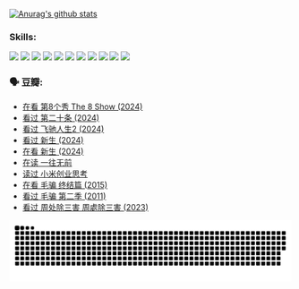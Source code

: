 
[![Anurag's github stats](https://github-readme-stats.vercel.app/api?username=w940853815)](https://github.com/anuraghazra/github-readme-stats)

### Skills:

<code><img height="32" src="https://cdn.jsdelivr.net/npm/simple-icons@v5/icons/python.svg"></code>
<code><img height="32" src="https://cdn.jsdelivr.net/npm/simple-icons@v5/icons/javascript.svg"></code>
<code><img height="32" src="https://cdn.jsdelivr.net/npm/simple-icons@v5/icons/django.svg"></code>
<code><img height="32" src="https://cdn.jsdelivr.net/npm/simple-icons@v5/icons/flask.svg"></code>
<code><img height="32" src="https://cdn.jsdelivr.net/npm/simple-icons@v5/icons/vuetify.svg"></code>
<code><img height="32" src="https://cdn.jsdelivr.net/npm/simple-icons@v5/icons/git.svg"></code>
<code><img height="32" src="https://cdn.jsdelivr.net/npm/simple-icons@v5/icons/docker.svg"></code>
<code><img height="32" src="https://cdn.jsdelivr.net/npm/simple-icons@v5/icons/postgresql.svg"></code>
<code><img height="32" src="https://cdn.jsdelivr.net/npm/simple-icons@v5/icons/elasticsearch.svg"></code>
<code><img height="32" src="https://cdn.jsdelivr.net/npm/simple-icons@v5/icons/macos.svg"></code>
<code><img height="32" src="https://cdn.jsdelivr.net/npm/simple-icons@v5/icons/linux.svg"></code>

### 🗣 豆瓣:

<!-- DOUBAN-ACTIVITIES:START -->
- [在看 第8个秀 The 8 Show‎ (2024)](https://www.douban.com/people/136069238/status/4619801154/?_i=16869914)
- [看过 第二十条‎ (2024)](https://www.douban.com/people/136069238/status/4618624208/?_i=16869914)
- [看过 飞驰人生2‎ (2024)](https://www.douban.com/people/136069238/status/4616048805/?_i=16869914)
- [看过 新生‎ (2024)](https://www.douban.com/people/136069238/status/4612373431/?_i=16869914)
- [在看 新生‎ (2024)](https://www.douban.com/people/136069238/status/4607441062/?_i=16869915)
- [在读 一往无前](https://www.douban.com/people/136069238/status/4590507310/?_i=16869915)
- [读过 小米创业思考](https://www.douban.com/people/136069238/status/4590506983/?_i=16869915)
- [在看 毛骗 终结篇‎ (2015)](https://www.douban.com/people/136069238/status/4581971924/?_i=16869915)
- [看过 毛骗 第二季‎ (2011)](https://www.douban.com/people/136069238/status/4581971810/?_i=16869915)
- [看过 周处除三害 周處除三害‎ (2023)](https://www.douban.com/people/136069238/status/4575646701/?_i=16869915)
<!-- DOUBAN-ACTIVITIES:END -->


![Snake animation](https://raw.githubusercontent.com/w940853815/w940853815/output/github-contribution-grid-snake.svg)

<!--
**w940853815/w940853815** is a ✨ _special_ ✨ repository because its `README.md` (this file) appears on your GitHub profile.

Here are some ideas to get you started:

- 🔭 I’m currently working on ...
- 🌱 I’m currently learning ...
- 👯 I’m looking to collaborate on ...
- 🤔 I’m looking for help with ...
- 💬 Ask me about ...
- 📫 How to reach me: ...
- 😄 Pronouns: ...
- ⚡ Fun fact: ...
-->
